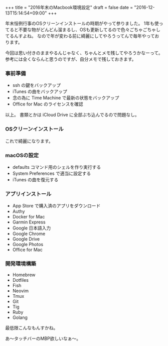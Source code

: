 +++
title = "2016年末のMacbook環境設定"
draft = false
date = "2016-12-13T15:14:54+09:00"
+++

年末恒例行事のOSクリーンインストールの時期がやって参りました。
1年も使ってると不要な物がどんどん溜まるし、OSも更新してるので色々ごちゃごちゃしてるんすよね。
なので年が変わる前に綺麗にしてやろうってんで毎年やっております。

今回は思い付きのままやるんじゃなく、ちゃんとメモ残してやろうかなーって。
参考には全くならんと思うのですが、自分メモで残しておきます。

### 事前準備

* ssh の鍵をバックアップ
* iTunes の曲をバックアップ
* 念の為に Time Machine で最新の状態をバックアップ
* Office for Mac のライセンスを確認

以上。
書類とかは iCloud Drive に全部ぶち込んでるので問題なし。

### OSクリーンインストール

これで綺麗になります。

### macOSの設定

* defaults コマンド用のシェルを作り実行する
* System Preferences で適当に設定する
* iTunes の曲を復元する

### アプリインストール

* App Store で購入済のアプリをダウンロード
* Authy
* Docker for Mac
* Garmin Express
* Google 日本語入力
* Google Chrome
* Google Drive
* Google Photos
* Office for Mac

### 開発環境構築

* Homebrew
* Dotfiles
* Fish
* Neovim
* Tmux
* Git
* Tig
* Ruby
* Golang


最低限こんなもんすかね。

あ〜タッチバーのMBP欲しいなぁ〜。
